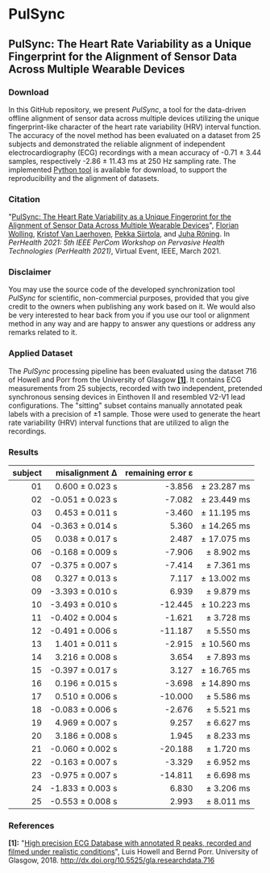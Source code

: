 # PulSync
## PulSync: The Heart Rate Variability as a Unique Fingerprint for the Alignment of Sensor Data Across Multiple Wearable Devices

<!--In this GitHub repository, we present an analytical tool for the quality review of raw photoplethysmography (PPG) signals, based on 7 multi-varied decision metrics. It has been applied in the review of 10 publicly available photoplethysmography datasets, referred below in [Citation](#citation). Although all [evaluated datasets](#evaluated-datasets) were advertised to contain raw signals, the characteristics of the PPG data look quite diverse. Our developed tool enables to automatically analyze the suitability and applicability of datasets and helps to identify preprocessed and filtered signals with a limited evidence. The [raw reference data](#reference-data), recorded with the MAX86140EVSYS# evaluation system, as well as the implemented [Python tool](/python/), based on the presented 7 decision metrics, are available for [download](#download), to support the reproducibility and the review of new datasets.-->

### Download
In this GitHub repository, we present *PulSync*, a tool for the data-driven offline alignment of sensor data across multiple devices utilizing the unique fingerprint-like character of the heart rate variability (HRV) interval function. The accuracy of the novel method has been evaluated on a dataset from 25 subjects and demonstrated the reliable alignment of independent electrocardiography (ECG) recordings with a mean accuracy of -0.71 ± 3.44 samples, respectively -2.86 ± 11.43 ms at 250 Hz sampling rate. The implemented [Python tool](/python/) is available for download, to support the reproducibility and the alignment of datasets.

### Citation
"[PulSync: The Heart Rate Variability as a Unique Fingerprint for the Alignment of Sensor Data Across Multiple Wearable Devices](https://www.eti.uni-siegen.de/ubicomp/papers/ubi_perhealth2021.pdf)", <a href="https://ubicomp.eti.uni-siegen.de/home/team/fwolling.html.en" target="_blank">Florian Wolling</a>, <a href="https://ubicomp.eti.uni-siegen.de/home/team/kristof.html.en" target="_blank">Kristof Van Laerhoven</a>, <a href="https://www.oulu.fi/university/researcher/pekka-siirtola" target="_blank">Pekka Siirtola</a>, and <a href="https://www.oulu.fi/university/researcher/juha-roning" target="_blank">Juha Röning</a>. In *PerHealth 2021: 5th IEEE PerCom Workshop on Pervasive Health Technologies (PerHealth 2021)*, Virtual Event, IEEE, March 2021. <!--<a href="https://doi.org" target="_blank">https://doi.org</a>-->

### Disclaimer
You may use the source code of the developed synchronization tool *PulSync* for scientific, non-commercial purposes, provided that you give credit to the owners when publishing any work based on it. We would also be very interested to hear back from you if you use our tool or alignment method in any way and are happy to answer any questions or address any remarks related to it.

<!--### Presentation Video
<a href="https://www.youtube.com/watch?v=RshKMVtH7P0" target="_blank"><img src="https://raw.githubusercontent.com/fwolling/PPGraw/main/fig/youtube.png" alt="DATA'20 - The Quest for Raw Signals - A Quality Review of Photoplethysmography Datasets" width="600" style="float: center;" /></a>-->

### Applied Dataset
The *PulSync* processing pipeline has been evaluated using the dataset 716 of Howell and Porr from the University of Glasgow <a href="#ref_s01">**[1]**</a>. It contains ECG measurements from 25 subjects, recorded with two independent, pretended synchronous sensing devices in Einthoven II and resembled V2-V1 lead configurations. The "sitting" subset contains manually annotated peak labels with a precision of ±1 sample. Those were used to generate the heart rate variability (HRV) interval functions that are utilized to align the recordings.

### Results
| subject  | misalignment Δ   | remaining error ε    ||
| -------: | ---------------: | ------: | ----------: |
| 01       |  0.600 ± 0.023 s |  -3.856 | ± 23.287 ms |
| 02       | -0.051 ± 0.023 s |  -7.082 | ± 23.449 ms |
| 03       |  0.453 ± 0.011 s |  -3.460 | ± 11.195 ms |
| 04       | -0.363 ± 0.014 s |   5.360 | ± 14.265 ms |
| 05       |  0.038 ± 0.017 s |   2.487 | ± 17.075 ms |
| 06       | -0.168 ± 0.009 s |  -7.906 | ±  8.902 ms |
| 07       | -0.375 ± 0.007 s |  -7.414 | ±  7.361 ms |
| 08       |  0.327 ± 0.013 s |   7.117 | ± 13.002 ms |
| 09       | -3.393 ± 0.010 s |   6.939 | ±  9.879 ms |
| 10       | -3.493 ± 0.010 s | -12.445 | ± 10.223 ms |
| 11       | -0.402 ± 0.004 s |  -1.621 | ±  3.728 ms |
| 12       | -0.491 ± 0.006 s | -11.187 | ±  5.550 ms |
| 13       |  1.401 ± 0.011 s |  -2.915 | ± 10.560 ms |
| 14       |  3.216 ± 0.008 s |   3.654 | ±  7.893 ms |
| 15       | -0.397 ± 0.017 s |   3.127 | ± 16.765 ms |
| 16       |  0.196 ± 0.015 s |  -3.698 | ± 14.890 ms |
| 17       |  0.510 ± 0.006 s | -10.000 | ±  5.586 ms |
| 18       | -0.083 ± 0.006 s |  -2.676 | ±  5.521 ms |
| 19       |  4.969 ± 0.007 s |   9.257 | ±  6.627 ms |
| 20       |  3.186 ± 0.008 s |   1.945 | ±  8.233 ms |
| 21       | -0.060 ± 0.002 s | -20.188 | ±  1.720 ms |
| 22       | -0.163 ± 0.007 s |  -3.329 | ±  6.952 ms |
| 23       | -0.975 ± 0.007 s | -14.811 | ±  6.698 ms |
| 24       | -1.833 ± 0.003 s |   6.830 | ±  3.206 ms |
| 25       | -0.553 ± 0.008 s |   2.993 | ±  8.011 ms |

### References
<a id="ref_s01">**[1]:**</a> "[High precision ECG Database with annotated R peaks, recorded and filmed under realistic conditions](http://researchdata.gla.ac.uk/716/)", Luis Howell and Bernd Porr. University of Glasgow, 2018. <a href="http://dx.doi.org/10.5525/gla.researchdata.716" target="_blank">http://dx.doi.org/10.5525/gla.researchdata.716</a>
